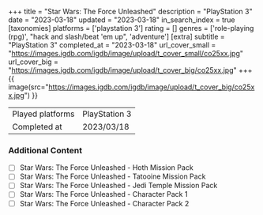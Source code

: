 +++
title = "Star Wars: The Force Unleashed"
description = "PlayStation 3"
date = "2023-03-18"
updated = "2023-03-18"
in_search_index = true
[taxonomies]
platforms = ['playstation 3']
rating = []
genres = ['role-playing (rpg)', "hack and slash/beat 'em up", 'adventure']
[extra]
subtitle = "PlayStation 3"
completed_at = "2023-03-18"
url_cover_small = "https://images.igdb.com/igdb/image/upload/t_cover_small/co25xx.jpg"
url_cover_big = "https://images.igdb.com/igdb/image/upload/t_cover_big/co25xx.jpg"
+++
{{ image(src="https://images.igdb.com/igdb/image/upload/t_cover_big/co25xx.jpg") }}

|              |            |
| ------------ | ---------- |
| Played platforms    | PlayStation 3 |
| Completed at | 2023/03/18 |


### Additional Content


- [ ] Star Wars: The Force Unleashed - Hoth Mission Pack
- [ ] Star Wars: The Force Unleashed - Tatooine Mission Pack
- [ ] Star Wars: The Force Unleashed - Jedi Temple Mission Pack
- [ ] Star Wars: The Force Unleashed - Character Pack 1
- [ ] Star Wars: The Force Unleashed - Character Pack 2